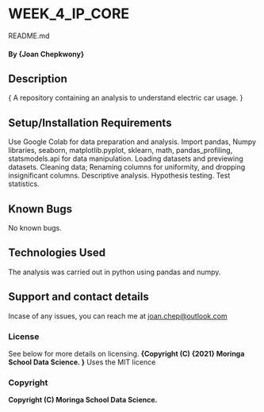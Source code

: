 # WEEK_4_IP_CORE
 README.md 
#### By **{Joan Chepkwony}**
## Description
{
A repository containing an analysis to understand electric car usage.
}
## Setup/Installation Requirements
Use Google Colab for data preparation and analysis.
Import pandas, Numpy libraries,  seaborn, matplotlib.pyplot, sklearn, math, pandas_profiling, statsmodels.api for data manipulation.
Loading datasets and previewing datasets.
Cleaning data; Renaming columns for uniformity, and dropping insignificant columns.
Descriptive analysis.
Hypothesis testing.
Test statistics.
## Known Bugs
No known bugs.

## Technologies Used
The analysis was carried out in python using pandas and numpy.

## Support and contact details
Incase of any issues, you can reach me at joan.chep@outlook.com

### License
See below for more details on licensing.
**{Copyright (C) {2021}  Moringa School Data Science.
}**
Uses the MIT licence
### Copyright
**Copyright (C) Moringa School Data Science.**
